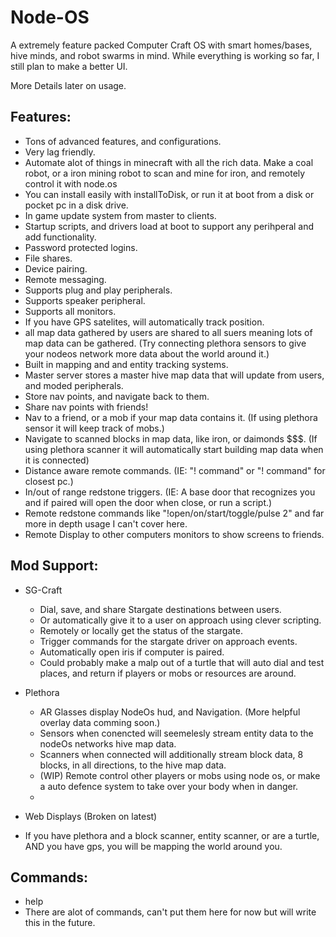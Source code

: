 # Node-OS
A extremely feature packed Computer Craft OS with smart homes/bases, hive minds, and robot swarms in mind.
While everything is working so far, I still plan to make a better UI.

More Details later on usage.


## Features:
  * Tons of advanced features, and configurations.
  * Very lag friendly.
  * Automate alot of things in minecraft with all the rich data. Make a coal robot, or a iron mining robot to scan and mine for iron, and remotely control it with node.os
  * You can install easily with installToDisk, or run it at boot from a disk or pocket pc in a disk drive.
  * In game update system from master to clients.
  * Startup scripts, and drivers load at boot to support any perihperal and add functionality.
  * Password protected logins.
  * File shares.
  * Device pairing.
  * Remote messaging.
  * Supports plug and play peripherals.
  * Supports speaker peripheral.
  * Supports all monitors.
  * If you have GPS satelites, will automatically track position.
  * all map data gathered by users are shared to all suers meaning lots of map data can be gathered. (Try connecting plethora sensors to give your nodeos network more data about the world around it.)
  * Built in mapping and and entity tracking systems.
  * Master server stores a master hive map data that will update from users, and moded peripherals.
  * Store nav points, and navigate back to them.
  * Share nav points with friends!
  * Nav to a friend, or a mob if your map data contains it. (If using plethora sensor it will keep track of mobs.)
  * Navigate to scanned blocks in map data, like iron, or daimonds $$$. (If using plethora scanner it will automatically start building map data when it is connected)
  * Distance aware remote commands. (IE: "!<Computer ID> command" or "! command" for closest pc.)
  * In/out of range redstone triggers. (IE: A base door that recognizes you and if paired will open the door when close, or run a script.)
  * Remote redstone commands like "!open/on/start/toggle/pulse 2" and far more in depth usage I can't cover here.
  * Remote Display to other computers monitors to show screens to friends.

## Mod Support:
  * SG-Craft
    * Dial, save, and share Stargate destinations between users.
    * Or automatically give it to a user on approach using clever scripting.
    * Remotely or locally get the status of the stargate.
    * Trigger commands for the stargate driver on approach events.
    * Automatically open iris if computer is paired.
    * Could probably make a malp out of a turtle that will auto dial and test places, and return if players or mobs or resources are around.

  * Plethora
    * AR Glasses display NodeOs hud, and Navigation. (More helpful overlay data comming soon.)
    * Sensors when conencted will seemelesly stream entity data to the nodeOs networks hive map data.
    * Scanners when connected will additionally stream block data, 8 blocks, in all directions, to the hive map data.
    * (WIP) Remote control other players or mobs using node os, or make a auto defence system to take over your body when in danger.
    * 
  * Web Displays (Broken on latest)
  * If you have plethora and a block scanner, entity scanner, or are a turtle, AND you have gps, you will be mapping the world around you.

## Commands:
  * help
  * There are alot of commands, can't put them here for now but will write this in the future.
